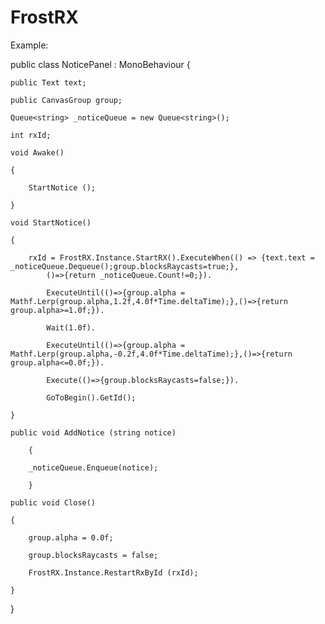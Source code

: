 # FrostRX
Example:

public class NoticePanel : MonoBehaviour {

    public Text text;
    
    public CanvasGroup group;
    
    Queue<string> _noticeQueue = new Queue<string>();
    
	int rxId;
	
	void Awake()
	
	{
	
		StartNotice ();
		
	}
	
	void StartNotice()
	
	{
	
		rxId = FrostRX.Instance.StartRX().ExecuteWhen(() => {text.text = _noticeQueue.Dequeue();group.blocksRaycasts=true;},
			()=>{return _noticeQueue.Count!=0;}).
			
			ExecuteUntil(()=>{group.alpha = Mathf.Lerp(group.alpha,1.2f,4.0f*Time.deltaTime);},()=>{return group.alpha>=1.0f;}).
			
			Wait(1.0f).
			
			ExecuteUntil(()=>{group.alpha = Mathf.Lerp(group.alpha,-0.2f,4.0f*Time.deltaTime);},()=>{return group.alpha<=0.0f;}).
			
			Execute(()=>{group.blocksRaycasts=false;}).
			
			GoToBegin().GetId();
			
	}
	
	public void AddNotice (string notice)
	
        {
    
		_noticeQueue.Enqueue(notice);
		
    	}
    
	public void Close()

	{

		group.alpha = 0.0f;

		group.blocksRaycasts = false;

		FrostRX.Instance.RestartRxById (rxId);

	}

}
